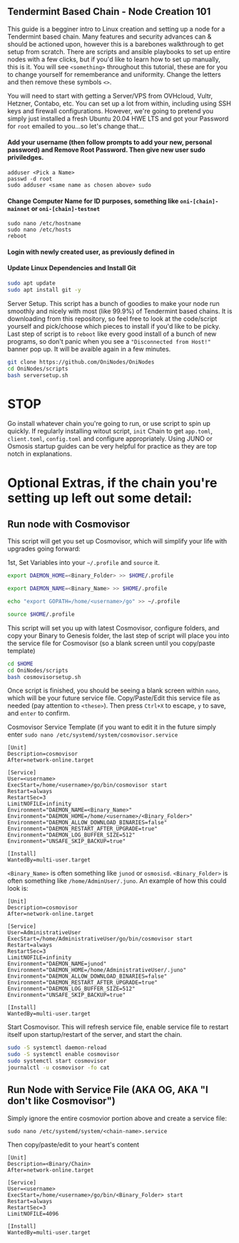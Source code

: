 ## Tendermint Based Chain - Node Creation 101
This guide is a begginer intro to Linux creation and setting up a node for a Tendermint based chain. Many features and security advances can & should be actioned upon, however this is a barebones walkthrough to get setup from scratch. There are scripts and ansible playbooks to set up entire nodes with a few clicks, but if you'd like to learn how to set up manually, this is it. You will see `<something>` throughout this tutorial, these are for you to change yourself for rememberance and uniformity. Change the letters and then remove these symbols `<>`.

You will need to start with getting a Server/VPS from OVHcloud, Vultr, Hetzner, Contabo, etc. You can set up a lot from within, including using SSH keys and firewall configurations. However, we're going to pretend you simply just installed a fresh Ubuntu 20.04 HWE LTS and got your Password for `root` emailed to you...so let's change that...

#### Add your username (then follow prompts to add your new, personal password) and Remove Root Password. Then give new user sudo priviledges.
```
adduser <Pick a Name>
passwd -d root
sudo adduser <same name as chosen above> sudo
```

#### Change Computer Name for ID purposes, something like `oni-[chain]-mainnet` or `oni-[chain]-testnet`
```
sudo nano /etc/hostname
sudo nano /etc/hosts
reboot
```

#### Login with newly created user, as previously defined in <Pick a Name>
#### Update Linux Dependencies and Install Git
```bash
sudo apt update
sudo apt install git -y
```

Server Setup. This script has a bunch of goodies to make your node run smoothly and nicely with most (like 99.9%) of Tendermint based chains. It is downloading from this repository, so feel free to look at the code/script yourself and pick/choose which pieces to install if you'd like to be picky. Last step of script is to `reboot` like every good install of a bunch of new programs, so don't panic when you see a `"Disconnected from Host!"` banner pop up. It will be avaible again in a few minutes.
```bash
git clone https://github.com/OniNodes/OniNodes
cd OniNodes/scripts
bash serversetup.sh
```

# STOP
Go install whatever chain you're going to run, or use script to spin up quickly. If regularly installing witout script, `init` Chain to get `app.toml`, `client.toml`, `config.toml` and configure appropriately. Using JUNO or Osmosis startup guides can be very helpful for practice as they are top notch in explanations.


# Optional Extras, if the chain you're setting up left out some detail:

## Run node with Cosmovisor

This script will get you set up Cosmovisor, which will simplify your life with upgrades going forward:

1st, Set Variables into your `~/.profile` and `source` it.
```bash
export DAEMON_HOME=<Binary_Folder> >> $HOME/.profile
```
```bash
export DAEMON_NAME=<Binary_Name> >> $HOME/.profile
```
```bash
echo "export GOPATH=/home/<username>/go" >> ~/.profile
```
```bash
source $HOME/.profile
```

This script will set you up with latest Cosmovisor, configure folders, and copy your Binary to Genesis folder, the last step of script will place you into the service file for Cosmovisor (so a blank screen until you copy/paste template)
```bash
cd $HOME
cd OniNodes/scripts
bash cosmovisorsetup.sh
```
Once script is finished, you should be seeing a blank screen within `nano`, which will be your future service file. Copy/Paste/Edit this service file as needed (pay attention to `<these>`). Then press `Ctrl+X` to escape, `y` to save, and `enter` to confirm.

Cosmovisor Service Template (if you want to edit it in the future simply enter `sudo nano /etc/systemd/system/cosmovisor.service`
```
[Unit]
Description=cosmovisor
After=network-online.target

[Service]
User=<username>
ExecStart=/home/<username>/go/bin/cosmovisor start
Restart=always
RestartSec=3
LimitNOFILE=infinity
Environment="DAEMON_NAME=<Binary_Name>"
Environment="DAEMON_HOME=/home/<username>/<Binary_Folder>"
Environment="DAEMON_ALLOW_DOWNLOAD_BINARIES=false"
Environment="DAEMON_RESTART_AFTER_UPGRADE=true"
Environment="DAEMON_LOG_BUFFER_SIZE=512"
Environment="UNSAFE_SKIP_BACKUP=true"

[Install]
WantedBy=multi-user.target
```

`<Binary_Name>` is often something like `junod` or `osmosisd`. `<Binary_Folder>` is often something like `/home/AdminUser/.juno`. 
An example of how this could look is:

```
[Unit]
Description=cosmovisor
After=network-online.target

[Service]
User=AdministrativeUser
ExecStart=/home/AdministrativeUser/go/bin/cosmovisor start
Restart=always
RestartSec=3
LimitNOFILE=infinity
Environment="DAEMON_NAME=junod"
Environment="DAEMON_HOME=/home/AdministrativeUser/.juno"
Environment="DAEMON_ALLOW_DOWNLOAD_BINARIES=false"
Environment="DAEMON_RESTART_AFTER_UPGRADE=true"
Environment="DAEMON_LOG_BUFFER_SIZE=512"
Environment="UNSAFE_SKIP_BACKUP=true"

[Install]
WantedBy=multi-user.target
```


Start Cosmovisor. This will refresh service file, enable service file to restart itself upon startup/restart of the server, and start the chain.
```bash
sudo -S systemctl daemon-reload
sudo -S systemctl enable cosmovisor
sudo systemctl start cosmovisor
journalctl -u cosmovisor -fo cat
```

## Run Node with Service File (AKA OG, AKA "I don't like Cosmovisor")

Simply ignore the entire cosmovior portion above and create a service file: 
```
sudo nano /etc/systemd/system/<chain-name>.service
```

Then copy/paste/edit to your heart's content
```
[Unit]
Description=<Binary/Chain>
After=network-online.target

[Service]
User=<username>
ExecStart=/home/<username>/go/bin/<Binary_Folder> start
Restart=always
RestartSec=3
LimitNOFILE=4096

[Install]
WantedBy=multi-user.target
```
